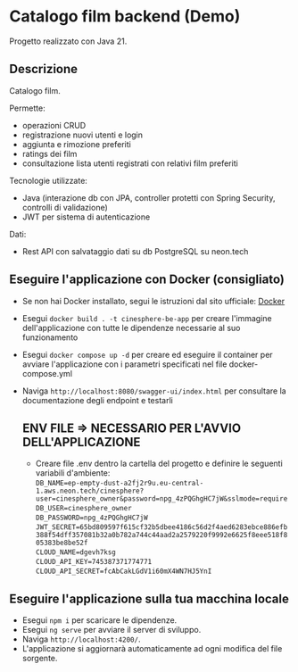# Catalogo film backend (Demo)

Progetto realizzato con Java 21.

## Descrizione 

Catalogo film. 

Permette:
- operazioni CRUD
- registrazione nuovi utenti e login
- aggiunta e rimozione preferiti
- ratings dei film
- consultazione lista utenti registrati con relativi film preferiti

Tecnologie utilizzate:
- Java (interazione db con JPA, controller protetti con Spring Security, controlli di validazione)
- JWT per sistema di autenticazione

Dati:
- Rest API con salvataggio dati su db PostgreSQL su neon.tech

## Eseguire l'applicazione con Docker (consigliato)

- Se non hai Docker installato, segui le istruzioni dal sito ufficiale: [Docker](https://docs.docker.com/desktop/)
- Esegui `docker build . -t cinesphere-be-app` per creare l'immagine dell'applicazione con tutte le dipendenze necessarie al suo funzionamento
- Esegui `docker compose up -d` per creare ed eseguire il container per avviare l'applicazione con i parametri specificati nel file docker-compose.yml
- Naviga `http://localhost:8080/swagger-ui/index.html` per consultare la documentazione degli endpoint e testarli

  ## ENV FILE => NECESSARIO PER L'AVVIO DELL'APPLICAZIONE
  - Creare file .env dentro la cartella del progetto e definire le seguenti variabili d'ambiente: \
  `DB_NAME=ep-empty-dust-a2fj2r9u.eu-central-1.aws.neon.tech/cinesphere?user=cinesphere_owner&password=npg_4zPQGhgHC7jW&sslmode=require` \
  `DB_USER=cinesphere_owner` \
  `DB_PASSWORD=npg_4zPQGhgHC7jW` \
  `JWT_SECRET=65bd809597f615cf32b5dbee4186c56d2f4aed6283ebce886efb388f54dff357081b32a0b782a744c44aad2a2579220f9992e6625f8eee518f805383be8be52f` \
  `CLOUD_NAME=dgevh7ksg` \
  `CLOUD_API_KEY=745387371774771` \
  `CLOUD_API_SECRET=fcAbCakLGdV1i60mX4WN7HJ5YnI`

## Eseguire l'applicazione sulla tua macchina locale

- Esegui `npm i` per scaricare le dipendenze.
- Esegui `ng serve` per avviare il server di sviluppo.
- Naviga `http://localhost:4200/`.
- L'applicazione si aggiornarà automaticamente ad ogni modifica del file sorgente.



